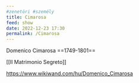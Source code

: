 ```yaml
---
#zenetöri #személy
title: Cimarosa
feed: show
date: 2022-12-23 17:30
permalink: /Cimarosa
---
```

Domenico Cimarosa
==1749-1801==

[[Il Matrimonio Segreto]]

https://www.wikiwand.com/hu/Domenico_Cimarosa
